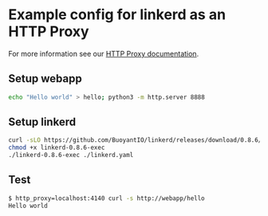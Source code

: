 # Example config for linkerd as an HTTP Proxy

For more information see our
[HTTP Proxy documentation](https://linkerd.io/getting-started/http-proxy/).

## Setup webapp

```bash
echo "Hello world" > hello; python3 -m http.server 8888
```

## Setup linkerd

```bash
curl -sLO https://github.com/BuoyantIO/linkerd/releases/download/0.8.6/linkerd-0.8.6-exec
chmod +x linkerd-0.8.6-exec
./linkerd-0.8.6-exec ./linkerd.yaml
```

## Test

```bash
$ http_proxy=localhost:4140 curl -s http://webapp/hello
Hello world
```
